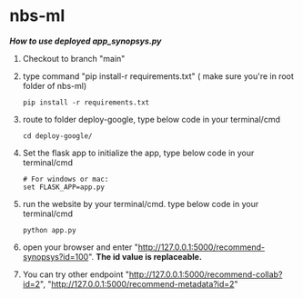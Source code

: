 # nbs-ml

***How to use deployed app_synopsys.py***

1. Checkout to branch "main"
2. type command "pip install-r requirements.txt" ( make sure you're in root folder of nbs-ml)

   ```
   pip install -r requirements.txt
   ```
3. route to folder deploy-google, type below code in your terminal/cmd

   ```
   cd deploy-google/
   ```
4. Set the flask app  to initialize the app, type below code in your terminal/cmd

   ```
   # For windows or mac:
   set FLASK_APP=app.py
   ```
5. run the website by your terminal/cmd. type below code in your terminal/cmd

   ```
   python app.py
   ```
6. open your browser and enter "http://127.0.0.1:5000/recommend-synopsys?id=100". **The id value is replaceable.**
7. You can try other endpoint "http://127.0.0.1:5000/recommend-collab?id=2", "http://127.0.0.1:5000/recommend-metadata?id=2"
